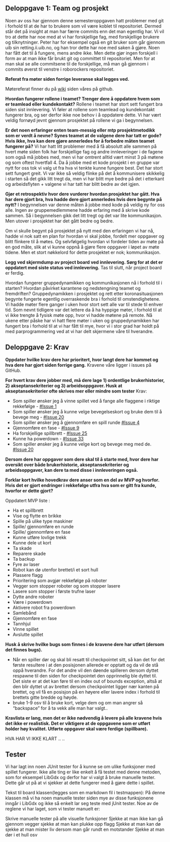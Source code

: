 
## Deloppgave 1: Team og prosjekt

Noen av oss har gjennom denne semesteroppgaven hatt problemer med git i forhold til at de har to brukere som vil være koblet til repositoriet. Dermed står det på insight at man har færre commits enn det man egentlig har. Vi vil tro at dette har noe med at vi har forskjellige fag, med forskjellige brukere og tilknytninger. Peter har for eksempel også en git bruker som går gjennom uib sin retting.ii.uib.no, og han tror dette har noe med saken å gjøre. Noen har fått det til å fungere, mens andre ikke. Men dette gjør ingen forskjell i form av at man ikke får brukt git og committet til repositoriet. Men for at man skal se alle commitsene til de forskjellige, må man gå gjennom i commits øverst til venstre i roborockers repositoriet. 


**Referat fra møter siden forrige leveranse skal legges ved.**

Møtereferat finner du på [wiki](https://github.com/inf112-v20/roborockers/wiki) siden våres på github. 


**Hvordan fungerer rollene i teamet? Trenger dere å oppdatere hvem som er teamlead eller kundekontakt?** 
Rollene i teamet har stort sett fungert bra siden sist innlevering. Vi føler at rollene som teamlead og kundekontakt fungerer bra, og ser derfor ikke noe behov i å oppdatere dette. Vi har vært veldig fornøyd jevnt gjennom prosjektet på rollene vi ga i begynnelsen. 

**Er det noen erfaringer enten team-messig eller mtp prosjektmetodikk som er verdt å nevne? Synes teamet at de valgene dere har tatt er gode? Hvis ikke, hva kan dere gjøre annerledes for å forbedre måten teamet fungerer på?** 
Vi har hatt litt problemer med å få absolutt alle sammen på hvert møte siden folk har forskjellige fag og andre innleveringer i de fagene som også må jobbes med, men vi har omtrent alltid vært minst 3 på møtene og som oftest hvertfall 4. Da å jobbe med et kode prosjekt i en gruppe var nytt for oss tok vi valg ut fra hva vi tenkte kunne fungere best. Det har stort sett fungert greit. Vi var ikke så veldig flinke på det å kommunisere skikkelig i starten så det gikk litt tregt da, men vi har blitt mye bedre på det i etterkant og arbeidsflyten + valgene vi har tatt har blitt bedre av det igjen. 


**Gjør et retrospektiv hvor dere vurderer hvordan prosjektet har gått. Hva har dere gjort bra, hva hadde dere gjort annerledes hvis dere begynte på nytt?** 
I begynnelsen var denne måten å jobbe med kode på veldig ny for oss alle. Ingen av gruppemedlemmene hadde erfaring med å skrive kode sammen. Så i begynnelsen gikk det litt tregt og det var lite kommunikasjon. Men utover i prosjektet har det gått bedre og bedre. 

Om vi skulle begynt på prosjektet på nytt med den erfaringen vi har nå, hadde vi nok satt en plan for hvordan vi skal jobbe, fordelt mer oppgaver og blitt flinkere til å møtes. Og selvfølgelig hvordan vi fordeler tiden av møte på en god måte, slik at vi kunne oppnå å gjøre flere oppgaver i løpet av møte tidene. Men et stort nøkkelord for dette prosjektet er nok; kommunikasjon. 



**Legg ved skjermdump av project board ved innlevering. Sørg for at det er oppdatert med siste status ved innlevering.** 
Tas til slutt, når project board er ferdig. 


Hvordan fungerer gruppedynamikken og kommunikasjonen nå i forhold til i starten? Hvordan påvirket karantene og nedstengning teamet og fremdriften?
Gruppedynamikken i prosjektet og rett etter koronasituasjonen begynte fungerte egentlig overraskende bra i forhold til omstendighetene. Vi hadde møter flere ganger i uken hvor stort sett alle var til stede til enhver tid. Som nevnt tidligere var det lettere da å ha hyppige møter, i forhold til at vi ikke trengte å fysisk møte opp, hvor vi hadde møtene på remote. Nå ukene etter påske har vi hatt flere møter i uken og gruppedynamikken har fungert bra i forhold til at vi har fått til mye, hvor vi i stor grad har holdt på med parprogrammering ved at vi har delt skjermene våre til hverandre. 


## Deloppgave 2: Krav

**Oppdater hvilke krav dere har prioritert, hvor langt dere har kommet og hva dere har gjort siden forrige gang.** 
Kravene våre ligger i issues på GitHub. 



**For hvert krav dere jobber med, må dere lage 1) ordentlige brukerhistorier, 2) akseptansekriterier og 3) arbeidsoppgaver. Husk at akseptansekriterier ofte skrives mer eller mindre som tester**
Krav:
* Som spiller ønsker jeg å vinne spillet ved å fange alle flaggene i riktige rekkefølge - [#Issue 1](https://github.com/inf112-v20/roborockers/issues/1)
* Som spiller ønsker jeg å kunne velge bevegelseskort og bruke dem til å bevege meg - [#Issue 20](https://github.com/inf112-v20/roborockers/issues/20)
* Som spiller ønsker jeg å gjennomføre en spill runde  [#Issue 4](https://github.com/inf112-v20/roborockers/issues/4)
* Gjennomføre en fase - [#Issue 9](https://github.com/inf112-v20/roborockers/issues/9)
* Ha forskjellige spillbrett - [#Issue 25](https://github.com/inf112-v20/roborockers/issues/25)
* Kunne ha powerdown - [#Issue 33](https://github.com/inf112-v20/roborockers/issues/33)
* Som spiller ønsker jeg å kunne velge kort og bevege meg med de. [#Issue 20](https://github.com/inf112-v20/roborockers/issues/20)



**Dersom dere har oppgaver som dere skal til å starte med, hvor dere har oversikt over både brukerhistorie, akseptansekriterier og arbeidsoppgaver, kan dere ta med disse i innleveringen også.** 


**Forklar kort hvilke hovedkrav dere anser som en del av MVP og hvorfor. Hvis det er gjort endringer i rekkefølge utfra hva som er gitt fra kunde, hvorfor er dette gjort?** 

Oppdatert MVP liste :
* Ha et spillbrett
* Vise og flytte en brikke
* Spille på ulike type maskiner
* Spille/ gjennomføre en runde
* Spille/ gjennomføre en fase
* Kunne utføre lovlige trekk
* Kunne dele ut kort
* Ta skade
* Reparere skade
* Ta backup
* Fyre av laser
* Robot kan dø utenfor brettet/i et sort hull
* Plassere flagg
* Prioritering som avgjør rekkefølge på roboter
* Vegger som stopper roboter og som stopper lasere
* Lasere som stopper i første trufne laser
* Dytte andre roboter
* Være i powerdown
* Aktivere robot fra powerdown
* Samlebånd
* Gjennomføre en fase
* Tannhjul
* Vinne spillet
* Avslutte spillet


**Husk å skrive hvilke bugs som finnes i de kravene dere har utført (dersom det finnes bugs).** 
- Når en spiller dør og skal bli resatt til checkpointet sitt, så kan det for det første resultere i at den posisjonen allerede er opptatt og da vil de stå oppå hverandre. For det andre vil den døende spilleren dersom dyttet respawne til den siden for checkpointet den opprinnelig ble dyttet til. Det siste er at det kan føre til en index out of bounds exception, altså at den blir dyttet ut av brettet dersom checkpointet ligger nær kanten på brettet, og vil få en posisjon på en høyere eller lavere index i forhold til brettets gitte bredde og høyde. 
- bruke 1-9 osv til å bruke kort, velge dem og om man angrer så “backspace” for å ta vekk alle man har valgt..

**Kravlista er lang, men det er ikke nødvendig å levere på alle kravene hvis det ikke er realistisk. Det er viktigere at de oppgavene som er utført holder høy kvalitet. Utførte oppgaver skal være ferdige (spillbare).**


HVA HAR VI IKKE KLART ..  .. 






## Tester 
Vi har lagt inn noen JUnit tester for å kunne se om ulike funksjoner med spillet fungerer. Ikke alle ting er like enkelt å få testet med denne metoden, som for eksempel LibGdx og derfor har vi valgt å bruke manuelle tester. Dette går ut på at vi sjekker at dette fungerer med å gjøre dette i spillet. 

Tekst til board klassen(legges som en markdown fil i testmappen):
På denne klassen må vi ha noen manuelle tester siden mye av disse funksjonene inngår i LibGdx og ikke så enkelt lar seg teste med jUnit tester. Noe av de reglene vi har laget, som vi tester manuelt er: 

Skrive manuelle tester på alle visuelle funksjoner
Sjekke at man ikke kan gå gjennom vegger
sjekke at man kan plukke opp flagg
Sjekke at man kan dø
sjekke at man mister liv dersom man går rundt en motstander
Sjekke at man dør i et hull
osv

